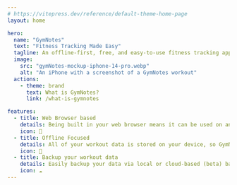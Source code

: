 ```yaml
---
# https://vitepress.dev/reference/default-theme-home-page
layout: home

hero:
  name: "GymNotes"
  text: "Fitness Tracking Made Easy"
  tagline: An offline-first, free, and easy-to-use fitness tracking app, available right in your browser.
  image: 
    src: "gymNotes-mockup-iphone-14-pro.webp"
    alt: "An iPhone with a screenshot of a GymNotes workout"
  actions:
    - theme: brand
      text: What is GymNotes?
      link: /what-is-gymnotes

features:
  - title: Web Browser based
    details: Being built in your web browser means it can be used on any smartphone.
    icon: 💪
  - title: Offline Focused
    details: All of your workout data is stored on your device, so GymNotes can be used offline.
    icon: 📱
  - title: Backup your workout data
    details: Easily backup your data via local or cloud-based (beta) backup/restore functionality.
    icon: ☁️
---
```


